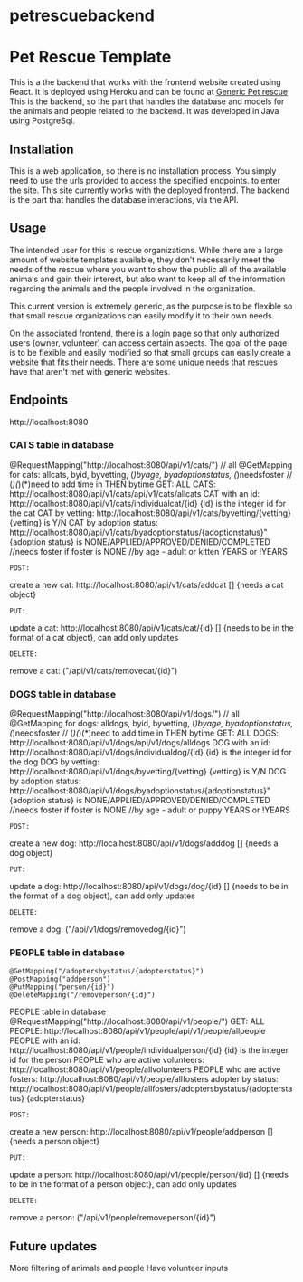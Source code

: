 # petrescuebackend

# Pet Rescue Template

This is a the backend that works with the frontend website created using React.  It is deployed using Heroku and can be found at [Generic Pet rescue](https://pet-rescue-app.herokuapp.com/) 
This is the backend, so the part that handles the database and models for the animals and people related to the backend.  It was developed in Java using PostgreSql.

## Installation

This is a web application, so there is no installation process.  You simply need to use the urls provided to access the specified endpoints.
to enter the site.  This site currently works with the deployed frontend.  The backend is the part that handles the database interactions, via the API.

## Usage

The intended user for this is rescue organizations.  While there are a large amount of website templates available, they don't necessarily meet the needs of the rescue where you want to show the public all of the available animals and gain their interest, but also want to keep all of the information regarding the animals and the people involved in the organization.

This current version is extremely generic, as the purpose is to be flexible so that small rescue organizations can easily modify it to their own needs.

On the associated frontend, there is a login page so that only authorized users (owner, volunteer) can access certain aspects.  The goal of the page is to be flexible and easily modified 
so that small groups can easily create a website that fits their needs.  There are some unique needs that rescues have that aren't met with generic websites.  

## Endpoints
http://localhost:8080

### CATS table in database
@RequestMapping("http://localhost:8080/api/v1/cats/")
// all @GetMapping for cats: allcats, byid, byvetting, (*)byage, byadoptionstatus, (*)needsfoster
// (*)(*)(*)need to add time in THEN bytime 
	GET:
ALL CATS: http://localhost:8080/api/v1/cats/api/v1/cats/allcats
CAT with an id: http://localhost:8080/api/v1/cats/individualcat/{id}     {id} is the integer id for the cat
CAT by vetting: http://localhost:8080/api/v1/cats/byvetting/{vetting}       {vetting} is Y/N
CAT by adoption status: http://localhost:8080/api/v1/cats/byadoptionstatus/{adoptionstatus}"    {adoption status} is NONE/APPLIED/APPROVED/DENIED/COMPLETED
//needs foster if foster is NONE
//by age - adult or kitten YEARS or !YEARS

    POST:
create a new cat: http://localhost:8080/api/v1/cats/addcat			[] {needs a cat object}

    PUT:
update a cat: http://localhost:8080/api/v1/cats/cat/{id}			[] {needs to be in the format of a cat object}, can add only updates

    DELETE:
remove a cat: ("/api/v1/cats/removecat/{id}")


### DOGS table in database
@RequestMapping("http://localhost:8080/api/v1/dogs/")
// all @GetMapping for dogs: alldogs, byid, byvetting, (*)byage, byadoptionstatus, (*)needsfoster
// (*)(*)(*)need to add time in THEN bytime 
	GET:
ALL DOGS: http://localhost:8080/api/v1/dogs/api/v1/dogs/alldogs
DOG with an id: http://localhost:8080/api/v1/dogs/individualdog/{id}     {id} is the integer id for the dog
DOG by vetting: http://localhost:8080/api/v1/dogs/byvetting/{vetting}       {vetting} is Y/N
DOG by adoption status: http://localhost:8080/api/v1/dogs/byadoptionstatus/{adoptionstatus}"    {adoption status} is NONE/APPLIED/APPROVED/DENIED/COMPLETED
//needs foster if foster is NONE
//by age - adult or puppy YEARS or !YEARS

    POST:
create a new dog: http://localhost:8080/api/v1/dogs/adddog			[] {needs a dog object}

    PUT:
update a dog: http://localhost:8080/api/v1/dogs/dog/{id}			[] {needs to be in the format of a dog object}, can add only updates

    DELETE:
remove a dog: ("/api/v1/dogs/removedog/{id}")



### PEOPLE table in database

	@GetMapping("/adoptersbystatus/{adopterstatus}")
	@PostMapping("addperson")
	@PutMapping("person/{id}")
	@DeleteMapping("/removeperson/{id}")

PEOPLE table in database
@RequestMapping("http://localhost:8080/api/v1/people/")
	GET:
ALL PEOPLE: http://localhost:8080/api/v1/people/api/v1/people/allpeople
PEOPLE with an id: http://localhost:8080/api/v1/people/individualperson/{id}     {id} is the integer id for the person
PEOPLE who are active volunteers: http://localhost:8080/api/v1/people/allvolunteers
PEOPLE who are active fosters: http://localhost:8080/api/v1/people/allfosters
adopter by status: http://localhost:8080/api/v1/people/allfosters/adoptersbystatus/{adopterstatus}  {adopterstatus}

    POST:
create a new person: http://localhost:8080/api/v1/people/addperson			[] {needs a person object}

    PUT:
update a person: http://localhost:8080/api/v1/people/person/{id}			[] {needs to be in the format of a person object}, can add only updates

    DELETE:
remove a person: ("/api/v1/people/removeperson/{id}")

## Future updates
More filtering of animals and people
Have volunteer inputs


